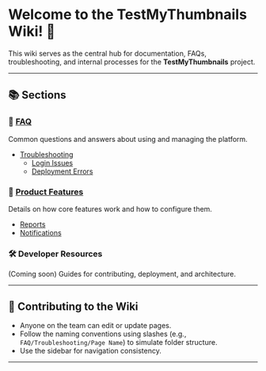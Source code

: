 # Welcome to the TestMyThumbnails Wiki! 👋

This wiki serves as the central hub for documentation, FAQs, troubleshooting, and internal processes for the **TestMyThumbnails** project.

---

## 📚 Sections

### 🧠 [FAQ](FAQ)
Common questions and answers about using and managing the platform.

- [Troubleshooting](FAQ/Troubleshooting)
  - [Login Issues](FAQ-Trouble-Shooting-Login-Issues)
  - [Deployment Errors](FAQ-Trouble-Shooting-Deployment-Errors)

### 🚀 [Product Features](Product-Features)
Details on how core features work and how to configure them.

- [Reports](Product-Features-Notifications)
- [Notifications](Product-Features-Reports)

### 🛠 Developer Resources
(Coming soon) Guides for contributing, deployment, and architecture.

---

## 📝 Contributing to the Wiki

- Anyone on the team can edit or update pages.
- Follow the naming conventions using slashes (e.g., `FAQ/Troubleshooting/Page Name`) to simulate folder structure.
- Use the sidebar for navigation consistency.

---
